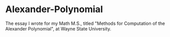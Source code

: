 # Alexander-Polynomial
The essay I wrote for my Math M.S., titled "Methods for Computation of the Alexander Polynomial",
at Wayne State University.
